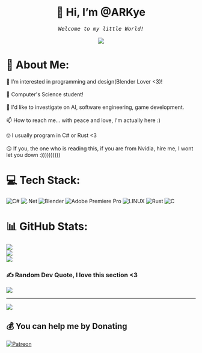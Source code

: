 <h1 align="center">👋 Hi, I’m @ARKye</h1>

<p align="center">
  <samp>
    <em>Welcome to my little World!</em>
    <br><br>
    <img src="https://readme-typing-svg.herokuapp.com?color=007EC6&lines=This+is+so+cool;Imagine+a+world+built+with+AIs;I+use+Arch+btw">
  </samp>
</p>

# 💫 About Me:
👀 I’m interested in programming and design(Blender Lover <3)!<br><br>🌱 Computer's Science student!<br><br>💞️ I'd like to investigate on AI, software engineering, game development.<br><br>📫 How to reach me... with peace and love, I'm actually here :)<br><br>🤓 I usually program in C# or Rust <3<br><br>😏 If you, the one who is reading this, if you are from Nvidia, hire me, I wont let you down :))))))))))

# 💻 Tech Stack:
![C#](https://img.shields.io/badge/c%23-%23239120.svg?style=flat&logo=c-sharp&logoColor=white) ![.Net](https://img.shields.io/badge/.NET-5C2D91?style=flat&logo=.net&logoColor=white) ![Blender](https://img.shields.io/badge/blender-%23F5792A.svg?style=flat&logo=blender&logoColor=white) ![Adobe Premiere Pro](https://img.shields.io/badge/Adobe%20Premiere%20Pro-9999FF.svg?style=flat&logo=Adobe%20Premiere%20Pro&logoColor=white) ![LINUX](https://img.shields.io/badge/Linux-FCC624?style=flat&logo=linux&logoColor=black) ![Rust](https://img.shields.io/badge/rust-%23000000.svg?style=flat&logo=rust&logoColor=white) ![C](https://img.shields.io/badge/c-%2300599C.svg?style=flat&logo=c&logoColor=white)
# 📊 GitHub Stats:
![](https://github-readme-stats.vercel.app/api?username=ARKye03&theme=dracula&hide_border=true&include_all_commits=true&count_private=false)<br/>
![](https://github-readme-streak-stats.herokuapp.com/?user=ARKye03&theme=dracula&hide_border=true)<br/>
![](https://github-readme-stats.vercel.app/api/top-langs/?username=ARKye03&theme=dracula&hide_border=true&include_all_commits=true&count_private=false&layout=compact)

### ✍️ Random Dev Quote, I love this section <3
![](https://quotes-github-readme.vercel.app/api?type=horizontal&theme=tokyonight)

---
[![](https://visitcount.itsvg.in/api?id=ARKye03&icon=2&color=0)](https://visitcount.itsvg.in)

  ## 💰 You can help me by Donating
  [![Patreon](https://img.shields.io/badge/Patreon-F96854?style=for-the-badge&logo=patreon&logoColor=white)](https://patreon.com/ARKyeV) 

  
<!-- Proudly created with GPRM ( https://gprm.itsvg.in ) -->
